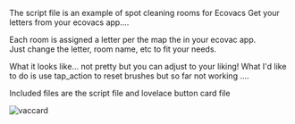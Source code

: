 The script file is an example of spot cleaning rooms for Ecovacs
Get your letters from your ecovacs app....

Each room is assigned a letter per the map the in your ecovac app.   
Just change the letter, room name, etc to fit your needs.

What it looks like... not pretty but you can adjust to your liking!
What I'd like to do is use tap_action to reset brushes but so far not working .... 

Included files are the script file and lovelace button card file




![vaccard](https://github.com/cowboysdude/Ecovacs-Scripts/assets/11013648/7602fbdd-0efe-484f-b3fe-b9c5ec8e9e20)
